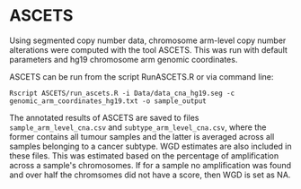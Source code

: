 # ASCETS
Using segmented copy number data, chromosome arm-level copy number alterations were computed with the tool ASCETS. This was run with default parameters and hg19 chromosome arm genomic coordinates.

ASCETS can be run from the script RunASCETS.R or via command line:
```
Rscript ASCETS/run_ascets.R -i Data/data_cna_hg19.seg -c genomic_arm_coordinates_hg19.txt -o sample_output
```

The annotated results of ASCETS are saved to files `sample_arm_level_cna.csv` and `subtype_arm_level_cna.csv`, where the former contains all tumour samples and the latter is averaged across all samples belonging to a cancer subtype. WGD estimates are also included in these files. This was estimated based on the percentage of amplification across a sample's chromosomes. If for a sample no amplification was found and over half the chromsomes did not have a score, then WGD is set as NA.
